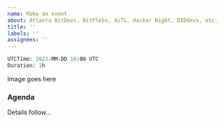 ```yaml
---
name: Make an event
about: Atlanta BitDevs, BitPlebs, AiTL, Hacker Night, DIDdevs, etc.
title: ''
labels: ''
assignees: ''
---
```


```meta
UTCTime: 2022-MM-DD 16:00 UTC
Duration: 1h
```

Image goes here

### Agenda

Details follow...